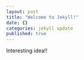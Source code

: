 ```yaml
---
layout: post
title: "Welcome to Jekyll!"
date: {}
categories: jekyll update
published: true
---
```


Interesting idea!!

[jekyll-gh]: https://github.com/mojombo/jekyll
[jekyll]:    http://jekyllrb.com